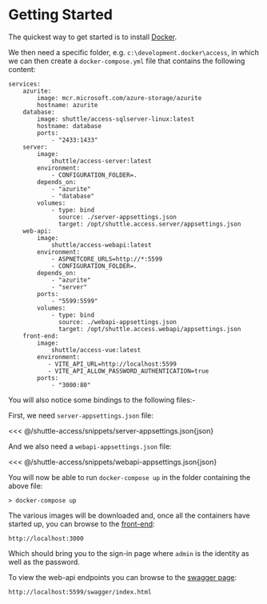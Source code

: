 # Getting Started

The quickest way to get started is to install [Docker](https://www.docker.com/get-started/).

We then need a specific folder, e.g. `c:\development.docker\access`, in which we can then create a `docker-compose.yml` file that contains the following content:

```
services:
    azurite:
        image: mcr.microsoft.com/azure-storage/azurite
        hostname: azurite
    database:
        image: shuttle/access-sqlserver-linux:latest
        hostname: database
        ports:
            - "2433:1433"
    server:
        image:
            shuttle/access-server:latest
        environment:
            - CONFIGURATION_FOLDER=.
        depends_on:
            - "azurite"
            - "database"
        volumes:
            - type: bind
              source: ./server-appsettings.json
              target: /opt/shuttle.access.server/appsettings.json
    web-api:
        image:
            shuttle/access-webapi:latest
        environment:
            - ASPNETCORE_URLS=http://*:5599
            - CONFIGURATION_FOLDER=.
        depends_on:
            - "azurite"
            - "server"
        ports:
            - "5599:5599"
        volumes:
            - type: bind
              source: ./webapi-appsettings.json
              target: /opt/shuttle.access.webapi/appsettings.json
    front-end:
        image:
            shuttle/access-vue:latest
        environment:
           - VITE_API_URL=http://localhost:5599
           - VITE_API_ALLOW_PASSWORD_AUTHENTICATION=true
        ports:
            - "3000:80"
```

You will also notice some bindings to the following files:-

First, we need `server-appsettings.json` file:

<<< @/shuttle-access/snippets/server-appsettings.json{json}

And we also need a `webapi-appsettings.json` file:

<<< @/shuttle-access/snippets/webapi-appsettings.json{json}

You will now be able to run `docker-compose up` in the folder containing the above file:

```
> docker-compose up
```

The various images will be downloaded and, once all the containers have started up, you can browse to the [front-end](http://localhost:3000):

```
http://localhost:3000
```

Which should bring you to the sign-in page where `admin` is the identity as well as the password.

To view the web-api endpoints you can browse to the [swagger page](http://localhost:5599/swagger/index.html):

```
http://localhost:5599/swagger/index.html
```